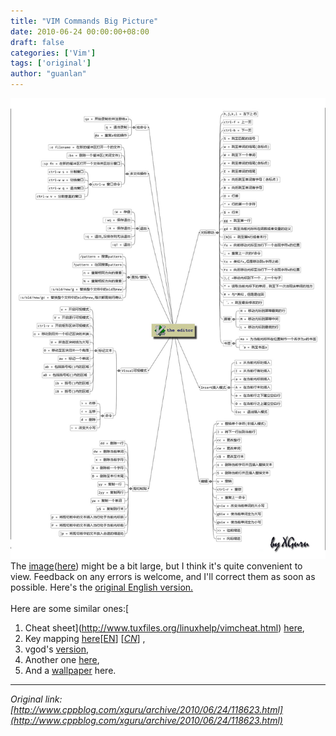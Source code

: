 ```yaml
---
title: "VIM Commands Big Picture"
date: 2010-06-24 00:00:00+08:00
draft: false
categories: ['Vim']
tags: ['original']
author: "guanlan"
---
```


  
[![](/img/o_vim_cheat_sheet1.jpg)](/img/o_vim_cheat_sheet1.jpg)  
The [](/img/o_vim_cheat_sheet.jpg)[image](/img/o_vim_cheat_sheet.jpg)([](/img/o_vim_cheat_sheet1.jpg)[here](/img/o_vim_cheat_sheet1.jpg)[](/img/o_vim_cheat_sheet.jpg)) might be a bit large, but I think it's quite convenient to view. Feedback on any errors is welcome, and I'll correct them as soon as possible. Here's the [original English version.  
](http://jrmiii.com/2009/03/06/learning-vim-the-pragmatic-way.html)  
Here are some similar ones:[  
1. Cheat sheet](http://www.tuxfiles.org/linuxhelp/vimcheat.html) [here](http://www.fprintf.net/vimCheatSheet.html),  
2. Key mapping [here](/img/File:Vi-vim-cheat-sheet.gif)[[EN](/img/File:Vi-vim-cheat-sheet.gif)] [_[_CN_](/img/vi-vim-cheat-sheet.png)_] ,   
3. vgod's [version](http://blog.vgod.tw/wp-content/uploads/2009/12/vgod-vim-cheat-sheet-full.pdf),  
4. Another one [here](/img/060504194114.jpg),  
5. And a [wallpaper](/img/vi.png) here.  
  



---

*Original link: [http://www.cppblog.com/xguru/archive/2010/06/24/118623.html](http://www.cppblog.com/xguru/archive/2010/06/24/118623.html)*
